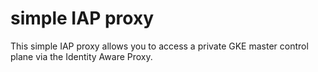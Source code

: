 simple IAP proxy
================
This simple IAP proxy allows you to access a private GKE master control plane via the Identity Aware Proxy.

